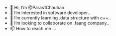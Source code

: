 - 👋 Hi, I’m @Paras1Chauhan
- 👀 I’m interested in software developer..
- 🌱 I’m currently learning .data structure with c++..
- 💞️ I’m looking to collaborate on .faang company..
- 📫 How to reach me ...

<!---
Paras1Chauhan/Paras1Chauhan is a ✨ special ✨ repository because its `README.md` (this file) appears on your GitHub profile.
You can click the Preview link to take a look at your changes.
--->
